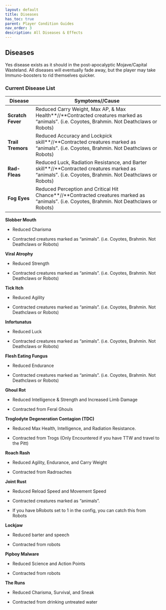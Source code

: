 ```yaml
---
layout: default
title: Diseases
has_toc: true
parent: Player Condition Guides
nav_order: 3
description: All Diseases & Effects
---
```


## **Diseases**

Yes disease exists as it should in the post-apocalyptic Mojave/Capital Wasteland. All diseases will eventually fade away, but the player may take Immuno-boosters to rid themselves quicker.

### **Current Disease List**

|Disease|Symptoms//Cause|
|--|--|
|**Scratch Fever**|Reduced Carry Weight, Max AP, & Max Health**//**Contracted creatures marked as “animals”. (i.e. Coyotes, Brahmin. Not Deathclaws or Robots)|
|**Trail Tremors**|Reduced Accuracy and Lockpick skill**//**Contracted creatures marked as “animals”. (i.e. Coyotes, Brahmin. Not Deathclaws or Robots)|
|**Rad-Fleas**|Reduced Luck, Radiation Resistance, and Barter skill**//**Contracted creatures marked as “animals”. (i.e. Coyotes, Brahmin. Not Deathclaws or Robots)|
|**Fog Eyes**|Reduced Perception and Critical Hit Chance**//**Contracted creatures marked as “animals”. (i.e. Coyotes, Brahmin. Not Deathclaws or Robots)|

**Slobber Mouth**

- Reduced Charisma

- Contracted creatures marked as “animals”. (i.e. Coyotes, Brahmin. Not Deathclaws or Robots)

**Viral Atrophy**

- Reduced Strength

- Contracted creatures marked as “animals”. (i.e. Coyotes, Brahmin. Not Deathclaws or Robots)

**Tick Itch**

- Reduced Agility

- Contracted creatures marked as “animals”. (i.e. Coyotes, Brahmin. Not Deathclaws or Robots)

**Infortunatus**

- Reduced Luck

- Contracted creatures marked as “animals”. (i.e. Coyotes, Brahmin. Not Deathclaws or Robots)

**Flesh Eating Fungus**

- Reduced Endurance

- Contracted creatures marked as “animals”. (i.e. Coyotes, Brahmin. Not Deathclaws or Robots)

**Ghoul Rot**

- Reduced Intelligence & Strength and Increased Limb Damage

- Contracted from Feral Ghouls

**Troglodyte Degeneration Contagion (TDC)**

- Reduced Max Health, Intelligence, and Radiation Resistance.

- Contracted from Trogs (Only Encountered if you have TTW and travel to the Pitt)

**Roach Rash**

- Reduced Agility, Endurance, and Carry Weight

- Contracted from Radroaches

**Joint Rust**

- Reduced Reload Speed and Movement Speed

- Contracted creatures marked as “animals”.

- If you have bRobots set to 1 in the config, you can catch this from Robots

**Lockjaw**

- Reduced barter and speech

- Contracted from robots

**Pipboy Malware**

- Reduced Science and Action Points

- Contracted from robots

**The Runs**

- Reduced Charisma, Survival, and Sneak

- Contracted from drinking untreated water
